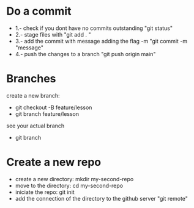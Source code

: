 # Do a commit

- 1.- check if you dont have no commits outstanding "git status"
- 2.- stage files with "git add . "
- 3.- add the commit with message adding the flag -m "git commit -m "message"
- 4.- push the changes to a branch "git push origin main"

# Branches

create a new branch:

- git checkout -B feature/lesson
- git branch feature/lesson

see your actual branch

- git branch

# Create a new repo

- create a new directory: mkdir my-second-repo
- move to the directory: cd my-second-repo
- iniciate the repo: git init
- add the connection of the directory to the github server "git remote"
